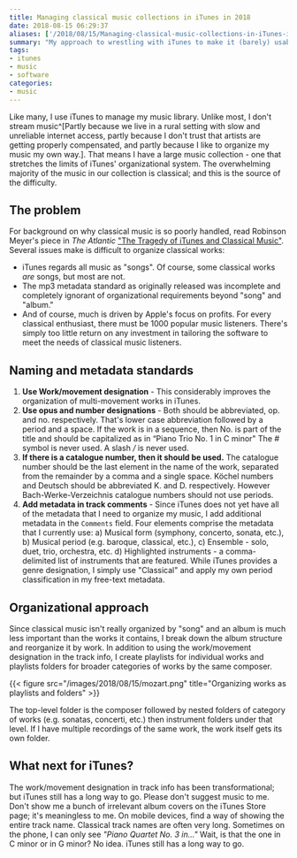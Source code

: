 ```yaml
---
title: Managing classical music collections in iTunes in 2018
date: 2018-08-15 06:29:37
aliases: ['/2018/08/15/Managing-classical-music-collections-in-iTunes-in-2018/']
summary: "My approach to wrestling with iTunes to make it (barely) usable for classical music collections."
tags:
- itunes
- music
- software
categories:
- music
---
```

Like many, I use iTunes to manage my music library. Unlike most, I don't stream music^[Partly because we live in a rural setting with slow and unreliable internet access, partly because I don't trust that artists are getting properly compensated, and partly because I like to organize my music my own way.]. That means I have a large music collection - one that stretches the limits of iTunes' organizational system. The overwhelming majority of the music in our collection is classical; and this is the source of the difficulty.

## The problem

For background on why classical music is so poorly handled, read Robinson Meyer's piece in _The Atlantic_ ["The Tragedy of iTunes and Classical Music"](https://www.theatlantic.com/technology/archive/2015/07/the-tragedy-of-itunes-and-classical-music/399788/). Several issues make is difficult to organize classical works:

- iTunes regards all music as "songs". Of course, some classical works _are_ songs, but most are not.
- The mp3 metadata standard as originally released was incomplete and completely ignorant of organizational requirements beyond "song" and "album."
- And of course, much is driven by Apple's focus on profits. For every classical enthusiast, there must be 1000 popular music listeners. There's simply too little return on any investment in tailoring the software to meet the needs of classical music listeners.

## Naming and metadata standards

1. **Use Work/movement designation** - This considerably improves the organization of multi-movement works in iTunes.
2. **Use opus and number designations** - Both should be abbreviated, op. and no. respectively. That's lower case abbreviation followed by a period and a space. If the work is in a sequence, then No. is part of the title and should be capitalized as in “Piano Trio No. 1 in C minor" The _#_ symbol is never used. A slash _/_ is never used.
3. **If there is a catalogue number, then it should be used.** The catalogue number should be the last element in the name of the work, separated from the remainder by a comma and a single space. Köchel numbers and Deutsch should be abbreviated K. and D. respectively. However Bach-Werke-Verzeichnis catalogue numbers should not use periods.
4. **Add metadata in track comments** - Since iTunes does not yet have all of the metadata that I need to organize my music, I add additional metadata in the `Comments` field. Four elements comprise the metadata that I currently use: a) Musical form (symphony, concerto, sonata, etc.), b) Musical period (e.g. baroque, classical, etc.), c) Ensemble - solo, duet, trio, orchestra, etc. d) Highlighted instruments - a comma-delimited list of instruments that are featured. While iTunes provides a genre designation, I simply use "Classical" and apply my own period classification in my free-text metadata.

## Organizational approach

Since classical music isn't really organized by "song" and an album is much less important than the works it contains, I break down the album structure and reorganize it by work. In addition to using the work/movement designation in the track info, I create playlists for individual works and playlists folders for broader categories of works by the same composer.

{{< figure src="/images/2018/08/15/mozart.png" title="Organizing works as playlists and folders" >}}

The top-level folder is the composer followed by nested folders of category of works (e.g. sonatas, concerti, etc.) then instrument folders under that level. If I have multiple recordings of the same work, the work itself gets its own folder.

## What next for iTunes?

The work/movement designation in track info has been transformational; but iTunes still has a long way to go. Please don't suggest music to me. Don't show me a bunch of irrelevant album covers on the iTunes Store page; it's meaningless to me. On mobile devices, find a way of showing the entire track name. Classical track names are often very long. Sometimes on the phone, I can only see _"Piano Quartet No. 3 in..."_ Wait, is that the one in C minor or in G minor? No idea. iTunes still has a long way to go.
